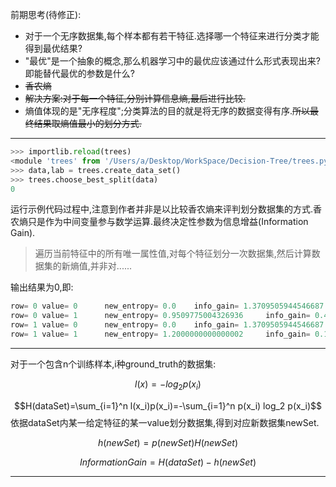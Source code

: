 前期思考(待修正):
* 对于一个无序数据集,每个样本都有若干特征.选择哪一个特征来进行分类才能得到最优结果?
* "最优"是一个抽象的概念,那么机器学习中的最优应该通过什么形式表现出来?即能替代最优的参数是什么?
* ~~香农熵~~
* ~~解决方案:对于每一个特征,分别计算信息熵,最后进行比较.~~
* 熵值体现的是"无序程度";分类算法的目的就是将无序的数据变得有序.~~所以最终结果取熵值最小的划分方式.~~
---
```python
>>> importlib.reload(trees)
<module 'trees' from '/Users/a/Desktop/WorkSpace/Decision-Tree/trees.py'>
>>> data,lab = trees.create_data_set()
>>> trees.choose_best_split(data)
0
```
运行示例代码过程中,注意到作者并非是以比较香农熵来评判划分数据集的方式.香农熵只是作为中间变量参与数学运算.最终决定性参数为信息增益(Information Gain).

>遍历当前特征中的所有唯一属性值,对每个特征划分一次数据集,然后计算数据集的新熵值,并非对......
>

输出结果为0,即:
```python
row= 0 value= 0 	 new_entropy= 0.0 	 info_gain= 1.3709505944546687
row= 0 value= 1 	 new_entropy= 0.9509775004326936 	 info_gain= 0.41997309402197514
row= 1 value= 0 	 new_entropy= 0.0 	 info_gain= 1.3709505944546687
row= 1 value= 1 	 new_entropy= 1.2000000000000002 	 info_gain= 0.17095059445466854
```
---
对于一个包含n个训练样本,i种ground_truth的数据集:

$$l(x)=-log_2 p(x_i)$$

$$H(dataSet)=\sum_{i=1}^n l(x_i)p(x_i)=-\sum_{i=1}^n p(x_i) log_2 p(x_i)$$
依据dataSet内某一给定特征的某一value划分数据集,得到对应新数据集newSet.

$$h(newSet)=p(newSet)H(newSet)$$

$$Information Gain = H(dataSet) - h(newSet) $$

---
